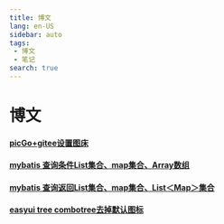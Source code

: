 ```yaml
---
title: 博文
lang: en-US
sidebar: auto
tags:
 - 博文
 - 笔记
search: true
---
```

#  博文
#### [picGo+gitee设置图床](./picGo+gitee设置图床.md)

#### [mybatis 查询条件List集合、map集合、Array数组](./mybatis查询条件List集合、map集合、Array数组.md)

#### [mybatis 查询返回List集合、map集合、List＜Map＞集合](./mybatis查询返回List集合、map集合、List＜Map＞集合.md)

#### [easyui tree combotree去掉默认图标](./easyui-tree-combotree去掉默认图标.md)
